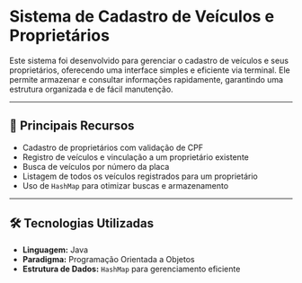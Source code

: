 # Sistema de Cadastro de Veículos e Proprietários

Este sistema foi desenvolvido para gerenciar o cadastro de veículos e seus proprietários, oferecendo uma interface simples e eficiente via terminal. Ele permite armazenar e consultar informações rapidamente, garantindo uma estrutura organizada e de fácil manutenção.

---

## 🚀 Principais Recursos

- Cadastro de proprietários com validação de CPF  
- Registro de veículos e vinculação a um proprietário existente  
- Busca de veículos por número da placa  
- Listagem de todos os veículos registrados para um proprietário  
- Uso de `HashMap` para otimizar buscas e armazenamento

---

## 🛠️ Tecnologias Utilizadas

- **Linguagem:** Java  
- **Paradigma:** Programação Orientada a Objetos  
- **Estrutura de Dados:** `HashMap` para gerenciamento eficiente
